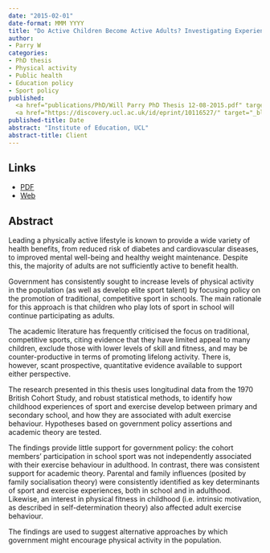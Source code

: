 ```yaml
---
date: "2015-02-01"
date-format: MMM YYYY
title: "Do Active Children Become Active Adults? Investigating Experiences of Sport and Exercise Using the 1970 British Cohort Study"
author:
- Parry W
categories:
- PhD thesis
- Physical activity
- Public health
- Education policy
- Sport policy
published: 
  <a href="publications/PhD/Will Parry PhD Thesis 12-08-2015.pdf" target="_blank">PDF</a></br>
  <a href="https://discovery.ucl.ac.uk/id/eprint/10116527/" target="_blank">Web</a>
published-title: Date
abstract: "Institute of Education, UCL"
abstract-title: Client
---
```


## Links

* <a href="publications/PhD/Will Parry PhD Thesis 12-08-2015.pdf" target="_blank">PDF</a></br>
* <a href="https://discovery.ucl.ac.uk/id/eprint/10116527/" target="_blank">Web</a>

## Abstract

Leading a physically active lifestyle is known to provide a wide variety of health benefits, from reduced risk of diabetes and cardiovascular diseases, to improved mental well-being and healthy weight maintenance. Despite this, the majority of adults are not sufficiently active to benefit health.

Government has consistently sought to increase levels of physical activity in the population (as well as develop elite sport talent) by focusing policy on the promotion of traditional, competitive sport in schools. The main rationale for this approach is that children who play lots of sport in school will continue participating as adults.

The academic literature has frequently criticised the focus on traditional, competitive sports, citing evidence that they have limited appeal to many children, exclude
those with lower levels of skill and fitness, and may be counter-productive in terms of promoting lifelong activity. There is, however, scant prospective, quantitative
evidence available to support either perspective.

The research presented in this thesis uses longitudinal data from the 1970 British Cohort Study, and robust statistical methods, to identify how childhood experiences of sport and exercise develop between primary and secondary school, and how they are associated with adult exercise behaviour. Hypotheses based on government policy assertions and academic theory are tested.

The findings provide little support for government policy: the cohort members’ participation in school sport was not independently associated with their exercise
behaviour in adulthood. In contrast, there was consistent support for academic theory. Parental and family influences (posited by family socialisation theory) were
consistently identified as key determinants of sport and exercise experiences, both in school and in adulthood. Likewise, an interest in physical fitness in childhood
(i.e. intrinsic motivation, as described in self-determination theory) also affected adult exercise behaviour.

The findings are used to suggest alternative approaches by which government might encourage physical activity in the population.